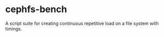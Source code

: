 # cephfs-bench
A script suite for creating continuous repetitive load on a file system with timings.
